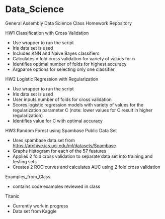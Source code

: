 Data_Science
===========

General Assembly Data Science Class Homework Repository

HW1 Classification with Cross Validation 
- Use wrapper to run the script
- Iris data set is used
- Includes KNN and Naive Bayes classifiers
- Calculates n fold cross validation for variety of values for n
- Identifies optimal number of folds for highest accuracy
- Argparse options for selecting only one classifier

HW2 Logistic Regression with Regularization
- Use wrapper to run the script
- Iris data set is used
- User inputs number of folds for cross validation
- Scores logistic regression models with variety of values for the regularization parameter C (note: lower values for C result in higher regularization)
- Identifies value for C with optimal accuracy

HW3 Random Forest using Spambase Public Data Set
- Uses spambase data set from https://archive.ics.uci.edu/ml/datasets/Spambase
- Graphs histogram for each of the 57 features
- Applies 2 fold cross validation to separate data set into training and testing sets
- Creates 2 ROC curves and calculates AUC using 2 fold cross validation

Examples_from_Class
- contains code examples reviewed in class

Titanic
- Currently work in progress
- Data set from Kaggle 
